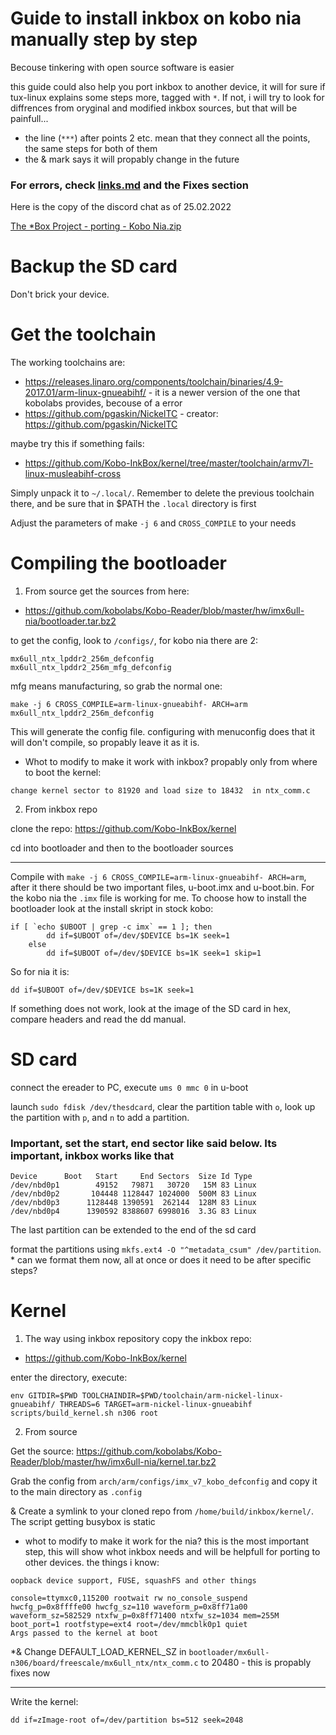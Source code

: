 # Guide to install inkbox on kobo nia manually step by step
Becouse tinkering with open source software is easier

this guide could also help you port inkbox to another device, it will for sure if tux-linux explains some steps more, tagged with `*`. If not, i will try to look for diffrences from oryginal and modified inkbox sources, but that will be painfull...
- the line (`***`) after points 2 etc. mean that they connect all the points, the same steps for both of them
- the & mark says it will propably change in the future

### For errors, check [links.md](https://github.com/Szybet/kobo-nia-audio/blob/main/links.md) and the Fixes section

Here is the copy of the discord chat as of 25.02.2022

[The *Box Project - porting - Kobo Nia.zip](https://github.com/Szybet/kobo-nia-audio/files/8144569/The.Box.Project.-.porting.-.Kobo.Nia.zip)

# Backup the SD card
Don't brick your device.

# Get the toolchain
The working toolchains are:
- https://releases.linaro.org/components/toolchain/binaries/4.9-2017.01/arm-linux-gnueabihf/ - it is a newer version of the one that kobolabs provides, becouse of a error
- https://github.com/pgaskin/NickelTC - creator: https://github.com/pgaskin/NickelTC

maybe try this if something fails:
- https://github.com/Kobo-InkBox/kernel/tree/master/toolchain/armv7l-linux-musleabihf-cross

Simply unpack it to `~/.local/`. Remember to delete the previous toolchain there, and be sure that in $PATH the `.local` directory is first

Adjust the parameters of make `-j 6` and `CROSS_COMPILE` to your needs

# Compiling the bootloader
1. From source
get the sources from here:
- https://github.com/kobolabs/Kobo-Reader/blob/master/hw/imx6ull-nia/bootloader.tar.bz2

to get the config, look to `/configs/`, for kobo nia there are 2:
```
mx6ull_ntx_lpddr2_256m_defconfig
mx6ull_ntx_lpddr2_256m_mfg_defconfig
```
mfg means manufacturing, so grab the normal one:
```
make -j 6 CROSS_COMPILE=arm-linux-gnueabihf- ARCH=arm mx6ull_ntx_lpddr2_256m_defconfig
```
This will generate the config file.
configuring with menuconfig does that it will don't compile, so propably leave it as it is.

* Whot to modify to make it work with inkbox? propably only from where to boot the kernel:
```
change kernel sector to 81920 and load size to 18432  in ntx_comm.c
```

2. From inkbox repo

clone the repo: https://github.com/Kobo-InkBox/kernel

cd into bootloader and then to the bootloader sources

***

Compile with `make -j 6 CROSS_COMPILE=arm-linux-gnueabihf- ARCH=arm`, after it there should be two important files, u-boot.imx and u-boot.bin. For the kobo nia the `.imx` file is working for me. To choose how to install the bootloader look at the install skript in stock kobo:
```
if [ `echo $UBOOT | grep -c imx` == 1 ]; then
        dd if=$UBOOT of=/dev/$DEVICE bs=1K seek=1
    else
        dd if=$UBOOT of=/dev/$DEVICE bs=1K seek=1 skip=1
```
So for nia it is:
```
dd if=$UBOOT of=/dev/$DEVICE bs=1K seek=1
```
If something does not work, look at the image of the SD card in hex, compare headers and read the dd manual.

# SD card
connect the ereader to PC, execute `ums 0 mmc 0` in u-boot

launch `sudo fdisk /dev/thesdcard`, clear the partition table with `o`, look up the partition with `p`, and `n` to add a partition.

### Important, set the start, end sector like said below. Its important, inkbox works like that
```
Device      Boot   Start     End Sectors  Size Id Type
/dev/nbd0p1        49152   79871   30720   15M 83 Linux
/dev/nbd0p2       104448 1128447 1024000  500M 83 Linux
/dev/nbd0p3      1128448 1390591  262144  128M 83 Linux
/dev/nbd0p4      1390592 8388607 6998016  3.3G 83 Linux
```
The last partition can be extended to the end of the sd card

format the partitions using ```mkfs.ext4 -O "^metadata_csum" /dev/partition```. * can we format them now, all at once or does it need to be after specific steps?

# Kernel
1. The way using inkbox repository
copy the inkbox repo:
- https://github.com/Kobo-InkBox/kernel

enter the directory, execute:
```
env GITDIR=$PWD TOOLCHAINDIR=$PWD/toolchain/arm-nickel-linux-gnueabihf/ THREADS=6 TARGET=arm-nickel-linux-gnueabihf scripts/build_kernel.sh n306 root
```

2. From source

Get the source: https://github.com/kobolabs/Kobo-Reader/blob/master/hw/imx6ull-nia/kernel.tar.bz2

Grab the config from `arch/arm/configs/imx_v7_kobo_defconfig` and copy it to the main directory as `.config`

 & Create a symlink to your cloned repo from `/home/build/inkbox/kernel/`. The script getting busybox is static

* whot to modify to make it work for the nia? this is the most important step, this will show whot inkbox needs and will be helpfull for porting to other devices. the things i know:
```
oopback device support, FUSE, squashFS and other things

console=ttymxc0,115200 rootwait rw no_console_suspend hwcfg_p=0x8ffffe00 hwcfg_sz=110 waveform_p=0x8ff71a00 waveform_sz=582529 ntxfw_p=0x8ff71400 ntxfw_sz=1034 mem=255M boot_port=1 rootfstype=ext4 root=/dev/mmcblk0p1 quiet
Args passed to the kernel at boot
```

\*& Change DEFAULT_LOAD_KERNEL_SZ in `bootloader/mx6ull-n306/board/freescale/mx6ull_ntx/ntx_comm.c` to 20480 - this is propably fixes now

***
Write the kernel:
```
dd if=zImage-root of=/dev/partition bs=512 seek=2048
```
